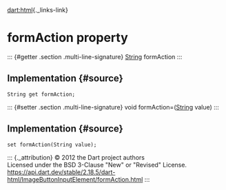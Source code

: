 [dart:html](../../dart-html/dart-html-library){._links-link}

formAction property
===================

::: {#getter .section .multi-line-signature}
[String](../../dart-core/string-class) formAction
:::

Implementation {#source}
--------------

``` {.language-dart data-language="dart"}
String get formAction;
```

::: {#setter .section .multi-line-signature}
void formAction=([String](../../dart-core/string-class) value)
:::

Implementation {#source}
--------------

``` {.language-dart data-language="dart"}
set formAction(String value);
```

::: {._attribution}
© 2012 the Dart project authors\
Licensed under the BSD 3-Clause \"New\" or \"Revised\" License.\
<https://api.dart.dev/stable/2.18.5/dart-html/ImageButtonInputElement/formAction.html>
:::
